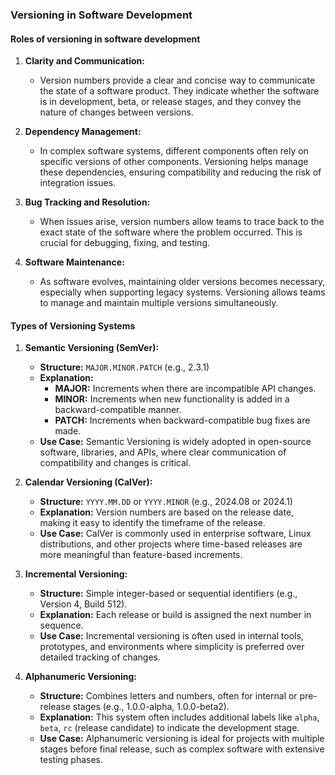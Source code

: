 ### Versioning in Software Development

#### **Roles of versioning in software development**

1. **Clarity and Communication:**

   - Version numbers provide a clear and concise way to communicate the state of a software product. They indicate whether the software is in development, beta, or release stages, and they convey the nature of changes between versions.

2. **Dependency Management:**

   - In complex software systems, different components often rely on specific versions of other components. Versioning helps manage these dependencies, ensuring compatibility and reducing the risk of integration issues.

3. **Bug Tracking and Resolution:**

   - When issues arise, version numbers allow teams to trace back to the exact state of the software where the problem occurred. This is crucial for debugging, fixing, and testing.

4. **Software Maintenance:**
   - As software evolves, maintaining older versions becomes necessary, especially when supporting legacy systems. Versioning allows teams to manage and maintain multiple versions simultaneously.

#### **Types of Versioning Systems**

1. **Semantic Versioning (SemVer):**

   - **Structure:** `MAJOR.MINOR.PATCH` (e.g., 2.3.1)
   - **Explanation:**
     - **MAJOR:** Increments when there are incompatible API changes.
     - **MINOR:** Increments when new functionality is added in a backward-compatible manner.
     - **PATCH:** Increments when backward-compatible bug fixes are made.
   - **Use Case:** Semantic Versioning is widely adopted in open-source software, libraries, and APIs, where clear communication of compatibility and changes is critical.

2. **Calendar Versioning (CalVer):**

   - **Structure:** `YYYY.MM.DD` or `YYYY.MINOR` (e.g., 2024.08 or 2024.1)
   - **Explanation:** Version numbers are based on the release date, making it easy to identify the timeframe of the release.
   - **Use Case:** CalVer is commonly used in enterprise software, Linux distributions, and other projects where time-based releases are more meaningful than feature-based increments.

3. **Incremental Versioning:**

   - **Structure:** Simple integer-based or sequential identifiers (e.g., Version 4, Build 512).
   - **Explanation:** Each release or build is assigned the next number in sequence.
   - **Use Case:** Incremental versioning is often used in internal tools, prototypes, and environments where simplicity is preferred over detailed tracking of changes.

4. **Alphanumeric Versioning:**
   - **Structure:** Combines letters and numbers, often for internal or pre-release stages (e.g., 1.0.0-alpha, 1.0.0-beta2).
   - **Explanation:** This system often includes additional labels like `alpha`, `beta`, `rc` (release candidate) to indicate the development stage.
   - **Use Case:** Alphanumeric versioning is ideal for projects with multiple stages before final release, such as complex software with extensive testing phases.
